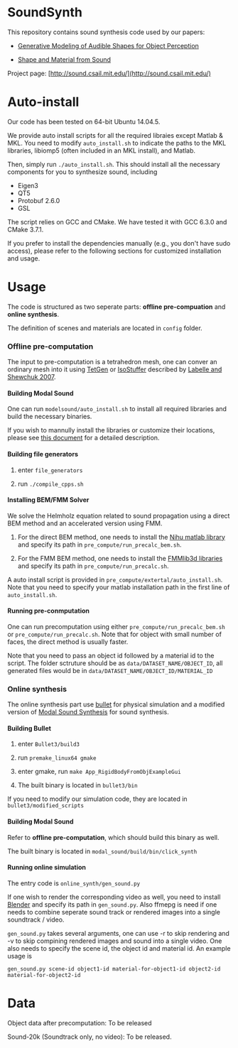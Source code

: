 # SoundSynth

This repository contains sound synthesis code used by our papers:

* [Generative Modeling of Audible Shapes for Object Perception](http://sound.csail.mit.edu/papers/gensound_iccv.pdf)

* [Shape and Material from Sound](http://sound.csail.mit.edu/papers/fastsound_nips.pdf)

Project page:  [http://sound.csail.mit.edu/](http://sound.csail.mit.edu/)
 
# Auto-install

Our code has been tested on 64-bit Ubuntu 14.04.5.
 
We provide auto install scripts for all the required libraies except Matlab & MKL. You need to modify `auto_install.sh` to indicate the paths to the MKL libraries, libiomp5 (often included in an MKL install), and Matlab.
 
Then, simply run `./auto_install.sh`. This should install all the necessary components for you to synthesize sound, including
- Eigen3
- QT5
- Protobuf 2.6.0
- GSL

The script relies on GCC and CMake. We have tested it with GCC 6.3.0 and CMake 3.7.1.
 
If you prefer to install the dependencies manually (e.g., you don't have sudo access), please refer to the following sections for customized installation and usage. 
 
# Usage
 
The code is structured as two seperate parts: **offline pre-compuation** and **online synthesis**.
 
The definition of scenes and materials are located in `config` folder.
 
### Offline pre-computation
  
The input to pre-computation is a tetrahedron mesh, one can conver an ordinary mesh into it using [TetGen](http://wias-berlin.de/software/tetgen/) or [IsoStuffer](https://github.com/cxzheng/ModalSound) described by [Labelle and Shewchuk 2007](http://www.cs.berkeley.edu/~jrs/papers/stuffing.pdf).
  
#### Building **Modal Sound**
  
One can run `modelsound/auto_install.sh` to install all required libraries and build the necessary binaries.
  
If you wish to mannully install the libraries or customize their locations, please see [this document](https://github.com/ztzhang/SoundSynth/blob/master/documents/building_modalsound.md) for a detailed description. 
  
#### Building file generators
  
1. enter `file_generators`
  
2. run `./compile_cpps.sh`
  
#### Installing BEM/FMM Solver
  
We solve the Helmholz equation related to sound propagation using a direct BEM method and an accelerated version using FMM. 
  
1. For the direct BEM method, one needs to install the [Nihu matlab library](http://last.hit.bme.hu/nihu/index.html) and specify its path in `pre_compute/run_precalc_bem.sh`.
  
2. For the FMM BEM method, one needs to install the [FMMlib3d libraries](https://cims.nyu.edu/cmcl/fmm3dlib/fmm3dlib.html) and specify its path in `pre_compute/run_precalc.sh`.
  
A auto install script is provided in `pre_compute/extertal/auto_install.sh`. Note that you need to specify your matlab installation path in the first line of `auto_install.sh`. 
  
#### Running pre-conmputation
  
One can run precomputation using either `pre_compute/run_precalc_bem.sh` or `pre_compute/run_precalc.sh`. Note that for object with small number of faces, the direct method is usually faster.
  
Note that you need to pass an object id followed by a material id to the script. The folder sctruture should be as `data/DATASET_NAME/OBJECT_ID`, all generated files would be in `data/DATASET_NAME/OBJECT_ID/MATERIAL_ID`
  
### Online synthesis
 
The online synthesis part use [bullet](https://github.com/bulletphysics/bullet3) for physical simulation and a modified version of [Modal Sound Synthesis](https://github.com/cxzheng/ModalSound) for sound synthesis.
 
#### Building **Bullet**
  
1. enter `Bullet3/build3`
  
2. run `premake_linux64 gmake`
  
3. enter gmake, run `make App_RigidBodyFromObjExampleGui`
  
4. The built binary is located in `bullet3/bin`
  
If you need to modify our simulation code, they are located in `bullet3/modified_scripts`
  
#### Building Modal Sound
  
Refer to **offline pre-computation**, which should build this binary as well.
  
The built binary is located in `modal_sound/build/bin/click_synth`
  
#### Running online simulation
  
The entry code is `online_synth/gen_sound.py`
  
If one wish to render the corresponding video as well, you need to install [Blender](https://www.blender.org/) and specify its path in `gen_sound.py`. Also ffmepg is need if one needs to combine seperate sound track or rendered images into a single soundtrack / video.
  
`gen_sound.py` takes several arguments, one can use -r to skip rendering and -v to skip compining rendered images and sound into a single video. One also needs to specify the scene id, the object id and material id. An example usage is

`gen_sound.py scene-id object1-id material-for-object1-id object2-id material-for-object2-id`
  
# Data
   
Object data after precomputation: To be released
   
Sound-20k (Soundtrack only, no video): To be released.
